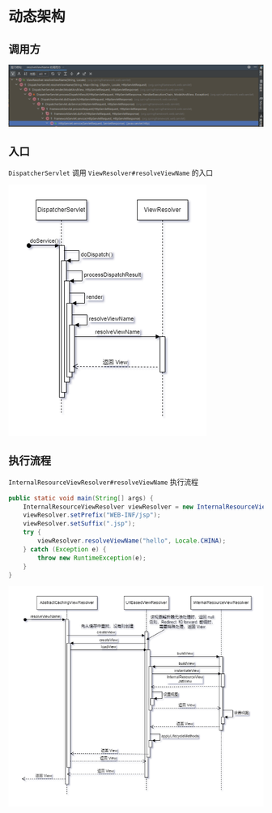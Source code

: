 # 动态架构

## 调用方

![ViewResolver-resolveViewName的调用方](images\ViewResolver-resolveViewName的调用方.png)

## 入口

`DispatcherServlet` 调用 `ViewResolver#resolveViewName`  的入口

![Dispatcher构造View入口](images\Dispatcher构造View入口.png)

## 执行流程

`InternalResourceViewResolver#resolveViewName` 执行流程

``` java
public static void main(String[] args) {
    InternalResourceViewResolver viewResolver = new InternalResourceViewResolver();
    viewResolver.setPrefix("WEB-INF/jsp");
    viewResolver.setSuffix(".jsp");
    try {
        viewResolver.resolveViewName("hello", Locale.CHINA);
    } catch (Exception e) {
        throw new RuntimeException(e);
    }
}
```

![InternalResourceViewResolver#resolveViewName执行流程](images\InternalResourceViewResolver-resolveViewName执行流程.png)

